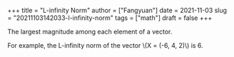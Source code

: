 +++
title = "L-infinity Norm"
author = ["Fangyuan"]
date = 2021-11-03
slug = "20211103142033-l-infinity-norm"
tags = ["math"]
draft = false
+++

The largest magnitude among each element of a vector.

For example, the L-infinity norm of the vector \\(X = (-6, 4, 2)\\) is 6.
